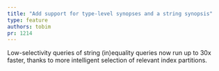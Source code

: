```yaml
---
title: "Add support for type-level synopses and a string synopsis"
type: feature
authors: tobim
pr: 1214
---
```


Low-selectivity queries of string (in)equality queries now run up to 30x faster,
thanks to more intelligent selection of relevant index partitions.
